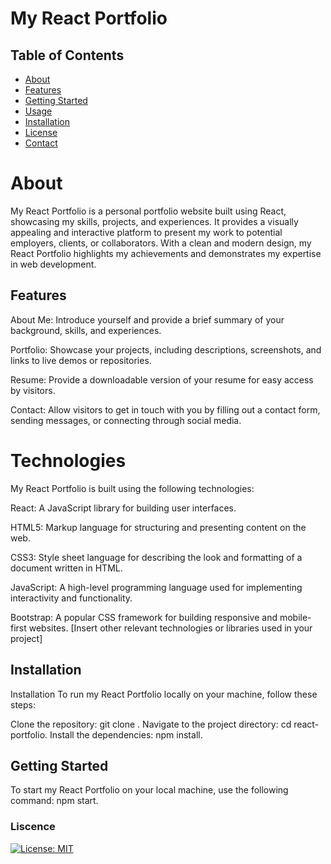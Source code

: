 # My React Portfolio

## Table of Contents

- [About](#about)
- [Features](#features)
- [Getting Started](#getting-started)
- [Usage](#usage)
- [Installation](#installation)
- [License](#license)
- [Contact](#contact)


# About

My React Portfolio is a personal portfolio website built using React, showcasing my skills, projects, and experiences. It provides a visually appealing and interactive platform to present my work to potential employers, clients, or collaborators. With a clean and modern design, my React Portfolio highlights my achievements and demonstrates my expertise in web development.


## Features

About Me: Introduce yourself and provide a brief summary of your background, skills, and experiences.

Portfolio: Showcase your projects, including descriptions, screenshots, and links to live demos or repositories.

Resume: Provide a downloadable version of your resume for easy access by visitors.

Contact: Allow visitors to get in touch with you by filling out a contact form, sending messages, or connecting through social media.



# Technologies

My React Portfolio is built using the following technologies:

React: A JavaScript library for building user interfaces.

HTML5: Markup language for structuring and presenting content on the web.

CSS3: Style sheet language for describing the look and formatting of a document written in HTML.

JavaScript: A high-level programming language used for implementing interactivity and functionality.

Bootstrap: A popular CSS framework for building responsive and mobile-first websites.
[Insert other relevant technologies or libraries used in your project]



## Installation

Installation
To run my React Portfolio locally on your machine, follow these steps:

Clone the repository: git clone <repository-url>.
Navigate to the project directory: cd react-portfolio.
Install the dependencies: npm install.


## Getting Started

To start my React Portfolio on your local machine, use the following command: npm start.

### Liscence

[![License: MIT](https://img.shields.io/badge/License-MIT-yellow.svg)](https://opensource.org/licenses/MIT)



